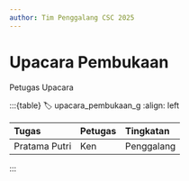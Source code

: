 ```yaml
---
author: Tim Penggalang CSC 2025
---
```

# Upacara Pembukaan

Petugas Upacara

:::{table}
:label: upacara_pembukaan_g
:align: left

| Tugas | Petugas | Tingkatan |
| :---- | :------ | :-------- |
| Pratama Putri | Ken | Penggalang |

:::
